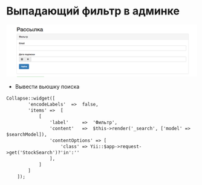 # Выпадающий фильтр в админке


![alt text](/content/filter_grud_disign/files/example.png)

- Вывести вьюшку поиска
```
Collapse::widget([
		'encodeLabels'	=>	false,
		'items'	=>	[
			[
				'label'		=>	'Фильтр',
				'content'	=>	$this->render('_search', ['model' => $searchModel]),
				'contentOptions' => [
					'class' => Yii::$app->request->get('StockSearch')?'in':''
				],
			]
		]
	]);

```